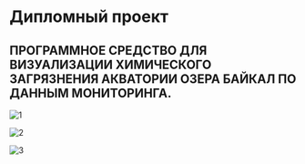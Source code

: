 # Дипломный проект

## ПРОГРАММНОЕ СРЕДСТВО ДЛЯ ВИЗУАЛИЗАЦИИ ХИМИЧЕСКОГО ЗАГРЯЗНЕНИЯ АКВАТОРИИ ОЗЕРА БАЙКАЛ ПО ДАННЫМ МОНИТОРИНГА.

![1](https://user-images.githubusercontent.com/89180498/150324499-d52dd77e-c4bf-42c7-9c21-a370abb4dab2.png)

![2](https://user-images.githubusercontent.com/89180498/150324527-c4115fe5-64f2-475d-b1d0-d6f748d7c2da.png)

![3](https://user-images.githubusercontent.com/89180498/150324550-1ec88ccd-95a1-4eb0-9369-6a556b78989d.png)
